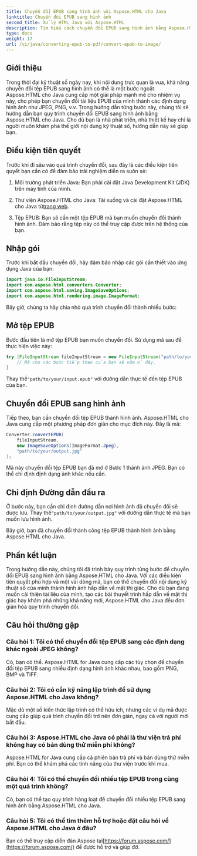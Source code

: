 ```yaml
---
title: Chuyển đổi EPUB sang hình ảnh với Aspose.HTML cho Java
linktitle: Chuyển đổi EPUB sang hình ảnh
second_title: Xử lý HTML Java với Aspose.HTML
description: Tìm hiểu cách chuyển đổi EPUB sang hình ảnh bằng Aspose.HTML cho Java. Chuyển đổi nội dung kỹ thuật số của bạn một cách dễ dàng. Có kèm hướng dẫn từng bước.
type: docs
weight: 17
url: /vi/java/converting-epub-to-pdf/convert-epub-to-image/
---
```


## Giới thiệu

Trong thời đại kỹ thuật số ngày nay, khi nội dung trực quan là vua, khả năng chuyển đổi tệp EPUB sang hình ảnh có thể là một bước ngoặt. Aspose.HTML cho Java cung cấp một giải pháp mạnh mẽ cho nhiệm vụ này, cho phép bạn chuyển đổi tài liệu EPUB của mình thành các định dạng hình ảnh như JPEG, PNG, v.v. Trong hướng dẫn từng bước này, chúng tôi sẽ hướng dẫn bạn quy trình chuyển đổi EPUB sang hình ảnh bằng Aspose.HTML cho Java. Cho dù bạn là nhà phát triển, nhà thiết kế hay chỉ là người muốn khám phá thế giới nội dung kỹ thuật số, hướng dẫn này sẽ giúp bạn.

## Điều kiện tiên quyết

Trước khi đi sâu vào quá trình chuyển đổi, sau đây là các điều kiện tiên quyết bạn cần có để đảm bảo trải nghiệm diễn ra suôn sẻ:

1. Môi trường phát triển Java: Bạn phải cài đặt Java Development Kit (JDK) trên máy tính của mình.

2.  Thư viện Aspose.HTML cho Java: Tải xuống và cài đặt Aspose.HTML cho Java từ[trang web](https://releases.aspose.com/html/java/).

3. Tệp EPUB: Bạn sẽ cần một tệp EPUB mà bạn muốn chuyển đổi thành hình ảnh. Đảm bảo rằng tệp này có thể truy cập được trên hệ thống của bạn.

## Nhập gói

Trước khi bắt đầu chuyển đổi, hãy đảm bảo nhập các gói cần thiết vào ứng dụng Java của bạn:

```java
import java.io.FileInputStream;
import com.aspose.html.converters.Converter;
import com.aspose.html.saving.ImageSaveOptions;
import com.aspose.html.rendering.image.ImageFormat;
```

Bây giờ, chúng ta hãy chia nhỏ quá trình chuyển đổi thành nhiều bước:

## Mở tệp EPUB

Bước đầu tiên là mở tệp EPUB bạn muốn chuyển đổi. Sử dụng mã sau để thực hiện việc này:

```java
try (FileInputStream fileInputStream = new FileInputStream("path/to/your/input.epub")) {
    // Mã cho các bước tiếp theo của bạn sẽ nằm ở đây.
}
```

 Thay thế`"path/to/your/input.epub"` với đường dẫn thực tế đến tệp EPUB của bạn.

## Chuyển đổi EPUB sang hình ảnh

Tiếp theo, bạn cần chuyển đổi tệp EPUB thành hình ảnh. Aspose.HTML cho Java cung cấp một phương pháp đơn giản cho mục đích này. Đây là mã:

```java
Converter.convertEPUB(
    fileInputStream,
    new ImageSaveOptions(ImageFormat.Jpeg),
    "path/to/your/output.jpg"
);
```

Mã này chuyển đổi tệp EPUB bạn đã mở ở Bước 1 thành ảnh JPEG. Bạn có thể chỉ định định dạng ảnh khác nếu cần.

## Chỉ định Đường dẫn đầu ra

Ở bước này, bạn cần chỉ định đường dẫn nơi hình ảnh đã chuyển đổi sẽ được lưu. Thay thế`"path/to/your/output.jpg"` với đường dẫn thực tế mà bạn muốn lưu hình ảnh.

Bây giờ, bạn đã chuyển đổi thành công tệp EPUB thành hình ảnh bằng Aspose.HTML cho Java.

## Phần kết luận

Trong hướng dẫn này, chúng tôi đã trình bày quy trình từng bước để chuyển đổi EPUB sang hình ảnh bằng Aspose.HTML cho Java. Với các điều kiện tiên quyết phù hợp và một vài dòng mã, bạn có thể chuyển đổi nội dung kỹ thuật số của mình thành hình ảnh hấp dẫn về mặt thị giác. Cho dù bạn đang muốn cải thiện tài liệu của mình, tạo các bài thuyết trình hấp dẫn về mặt thị giác hay khám phá những khả năng mới, Aspose.HTML cho Java đều đơn giản hóa quy trình chuyển đổi.

## Câu hỏi thường gặp

### Câu hỏi 1: Tôi có thể chuyển đổi tệp EPUB sang các định dạng khác ngoài JPEG không?
Có, bạn có thể. Aspose.HTML for Java cung cấp các tùy chọn để chuyển đổi tệp EPUB sang nhiều định dạng hình ảnh khác nhau, bao gồm PNG, BMP và TIFF.

### Câu hỏi 2: Tôi có cần kỹ năng lập trình để sử dụng Aspose.HTML cho Java không?
Mặc dù một số kiến thức lập trình có thể hữu ích, nhưng các ví dụ mã được cung cấp giúp quá trình chuyển đổi trở nên đơn giản, ngay cả với người mới bắt đầu.

### Câu hỏi 3: Aspose.HTML cho Java có phải là thư viện trả phí không hay có bản dùng thử miễn phí không?
Aspose.HTML for Java cung cấp cả phiên bản trả phí và bản dùng thử miễn phí. Bạn có thể khám phá các tính năng của thư viện trước khi mua.

### Câu hỏi 4: Tôi có thể chuyển đổi nhiều tệp EPUB trong cùng một quá trình không?
Có, bạn có thể tạo quy trình hàng loạt để chuyển đổi nhiều tệp EPUB sang hình ảnh bằng Aspose.HTML cho Java.

### Câu hỏi 5: Tôi có thể tìm thêm hỗ trợ hoặc đặt câu hỏi về Aspose.HTML cho Java ở đâu?
 Bạn có thể truy cập diễn đàn Aspose tại[https://forum.aspose.com/](https://forum.aspose.com/) để được hỗ trợ và giúp đỡ.